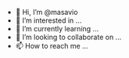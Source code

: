 - 👋 Hi, I’m @masavio
- 👀 I’m interested in ...
- 🌱 I’m currently learning ...
- 💞️ I’m looking to collaborate on ...
- 📫 How to reach me ...

<!---
masavio/masavio is a ✨ special ✨ repository because its `README.md` (this file) appears on your GitHub profile.
You can click the Preview link to take a look at your changes.
--->

